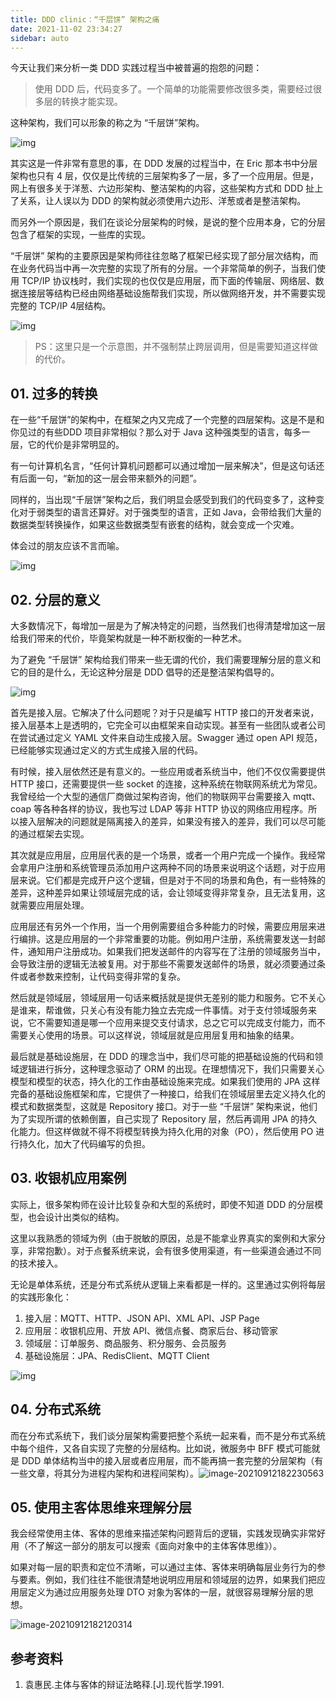 ```yaml
---
title: DDD clinic：“千层饼” 架构之痛
date: 2021-11-02 23:34:27
sidebar: auto
---
```


今天让我们来分析一类 DDD 实践过程当中被普遍的抱怨的问题：

>  使用 DDD 后，代码变多了。一个简单的功能需要修改很多类，需要经过很多层的转换才能实现。

这种架构，我们可以形象的称之为 “千层饼”架构。

﻿![img](ddd-clinic-layer-architecture/29ac98ac-e39d-4fbf-86fc-ff6ed8de6d58.jpg)﻿



其实这是一件非常有意思的事，在 DDD 发展的过程当中，在 Eric 那本书中分层架构也只有 4 层，仅仅是比传统的三层架构多了一层，多了一个应用层。但是，网上有很多关于洋葱、六边形架构、整洁架构的内容，这些架构方式和 DDD 扯上了关系，让人误以为 DDD 的架构就必须使用六边形、洋葱或者是整洁架构。

而另外一个原因是，我们在谈论分层架构的时候，是说的整个应用本身，它的分层包含了框架的实现，一些库的实现。

“千层饼” 架构的主要原因是架构师往往忽略了框架已经实现了部分层次结构，而在业务代码当中再一次完整的实现了所有的分层。一个非常简单的例子，当我们使用 TCP/IP 协议栈时，我们实现的也仅仅是应用层，而下面的传输层、网络层、数据连接层等结构已经由网络基础设施帮我们实现，所以做网络开发，并不需要实现完整的 TCP/IP 4层结构。



﻿![img](ddd-clinic-layer-architecture/3773e972-0988-4b2b-87d0-fedb698736cd.png)﻿

>  PS：这里只是一个示意图，并不强制禁止跨层调用，但是需要知道这样做的代价。



## 01. 过多的转换

在一些“千层饼”的架构中，在框架之内又完成了一个完整的四层架构。这是不是和你见过的有些DDD 项目非常相似？那么对于 Java 这种强类型的语言，每多一层，它的代价是非常明显的。

有一句计算机名言，“任何计算机问题都可以通过增加一层来解决”，但是这句话还有后面一句，“新加的这一层会带来额外的问题”。

同样的，当出现“千层饼”架构之后，我们明显会感受到我们的代码变多了，这种变化对于弱类型的语言还算好。对于强类型的语言，正如 Java，会带给我们大量的数据类型转换操作，如果这些数据类型有嵌套的结构，就会变成一个灾难。

体会过的朋友应该不言而喻。

﻿![img](ddd-clinic-layer-architecture/f10c3bfd-1a50-47cb-b70c-543cc418f210.png)﻿





## 02. 分层的意义

大多数情况下，每增加一层是为了解决特定的问题，当然我们也得清楚增加这一层给我们带来的代价，毕竟架构就是一种不断权衡的一种艺术。

为了避免 “千层饼” 架构给我们带来一些无谓的代价，我们需要理解分层的意义和它的目的是什么，无论这种分层是 DDD 倡导的还是整洁架构倡导的。

﻿![img](ddd-clinic-layer-architecture/b8ae3233-a60c-4385-b89f-c628ba15e0ca.png)﻿

首先是接入层。它解决了什么问题呢？对于只是编写 HTTP 接口的开发者来说，接入层基本上是透明的，它完全可以由框架来自动实现。甚至有一些团队或者公司在尝试通过定义 YAML 文件来自动生成接入层。Swagger 通过 open API 规范，已经能够实现通过定义的方式生成接入层的代码。

有时候，接入层依然还是有意义的。一些应用或者系统当中，他们不仅仅需要提供 HTTP 接口，还需要提供一些 socket 的连接，这种系统在物联网系统尤为常见。我曾经给一个大型的通信厂商做过架构咨询，他们的物联网平台需要接入 mqtt、coap 等各种各样的协议，我也写过 LDAP 等非 HTTP 协议的网络应用程序。所以接入层解决的问题就是隔离接入的差异，如果没有接入的差异，我们可以尽可能的通过框架去实现。

其次就是应用层，应用层代表的是一个场景，或者一个用户完成一个操作。我经常会拿用户注册和系统管理员添加用户这两种不同的场景来说明这个话题，对于应用层来说。它们都是完成开户这个逻辑，但是对于不同的场景和角色，有一些特殊的差异，这种差异如果让领域层完成的话，会让领域变得非常复杂，且无法复用，这就需要应用层处理。

应用层还有另外一个作用，当一个用例需要组合多种能力的时候，需要应用层来进行编排。这是应用层的一个非常重要的功能。例如用户注册，系统需要发送一封邮件，通知用户注册成功。如果我们把发送邮件的内容写在了注册的领域服务当中，会导致注册的逻辑无法被复用。对于那些不需要发送邮件的场景，就必须要通过条件或者参数来控制，让代码变得非常的复杂。

然后就是领域层，领域层用一句话来概括就是提供无差别的能力和服务。它不关心是谁来，帮谁做，只关心有没有能力独立去完成一件事情。对于支付领域服务来说，它不需要知道是哪一个应用来提交支付请求，总之它可以完成支付能力，而不需要关心使用的场景。可以这样说，领域层就是应用层复用和抽象的结果。

最后就是基础设施层，在 DDD 的理念当中，我们尽可能的把基础设施的代码和领域逻辑进行拆分，这种理念驱动了 ORM 的出现。在理想情况下，我们只需要关心模型和模型的状态，持久化的工作由基础设施来完成。如果我们使用的 JPA 这样完备的基础设施框架和库，它提供了一种接口，给我们在领域层里去定义持久化的模式和数据类型，这就是 Repository 接口。对于一些 “千层饼” 架构来说，他们为了实现所谓的依赖倒置，自己实现了 Repository 层，然后再调用 JPA 的持久化能力。但这样做就不得不将模型转换为持久化用的对象（PO），然后使用 PO 进行持久化，加大了代码编写的负担。



## 03. 收银机应用案例

实际上，很多架构师在设计比较复杂和大型的系统时，即使不知道 DDD 的分层模型，也会设计出类似的结构。

这里以我熟悉的领域为例（由于脱敏的原因，总是不能拿业界真实的案例和大家分享，非常抱歉）。对于点餐系统来说，会有很多使用渠道，有一些渠道会通过不同的技术接入。

无论是单体系统，还是分布式系统从逻辑上来看都是一样的。这里通过实例将每层的实践形象化：

1. 接入层：MQTT、HTTP、JSON API、XML API、JSP Page
2. 应用层：收银机应用、开放 API、微信点餐、商家后台、移动管家
3. 领域层：订单服务、商品服务、积分服务、会员服务
4. 基础设施层：JPA、RedisClient、MQTT Client 



﻿![img](ddd-clinic-layer-architecture/3ccc36c3-2fa1-4e93-8ac8-fa3fac752b60.png)﻿



## 04. 分布式系统

而在分布式系统下，我们谈分层架构需要把整个系统一起来看，而不是分布式系统中每个组件，又各自实现了完整的分层结构。比如说，微服务中 BFF 模式可能就是 DDD 单体结构当中的接入层或者应用层，而不能再搞一套完整的分层架构（有一些文章，将其分为进程内架构和进程间架构）。![image-20210912182230563](ddd-clinic-layer-architecture/image-20210912182230563.png)



## 05. 使用主客体思维来理解分层

我会经常使用主体、客体的思维来描述架构问题背后的逻辑，实践发现确实非常好用（不了解这一部分的朋友可以搜索《面向对象中的主体客体思维》）。

如果对每一层的职责和定位不清晰，可以通过主体、客体来明确每层业务行为的参与要素。例如，我们往往不能很清楚地说明应用层和领域层的边界，如果我们把应用层定义为通过应用服务处理 DTO 对象为客体的一层，就很容易理解分层的思想。

![image-20210912182120314](ddd-clinic-layer-architecture/image-20210912182120314.png)

## 参考资料

1. 袁惠民.主体与客体的辩证法略释.[J].现代哲学.1991.

